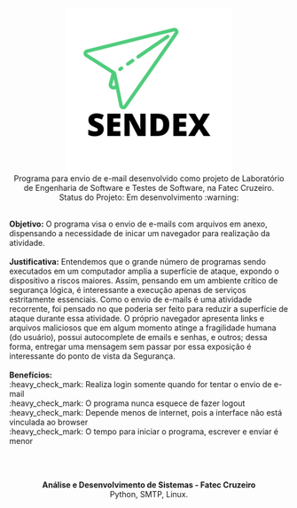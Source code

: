 <p align="center">
<img align="center" src="https://raw.githubusercontent.com/guilhermedonizetti/Sendex/master/images/logoSendex.png">
  <br>
Programa para envio de e-mail desenvolvido como projeto de Laboratório de Engenharia de Software e Testes de Software, na Fatec Cruzeiro.
  <br>
  Status do Projeto: Em desenvolvimento :warning:
 </p>
 <br>
 <b>Objetivo:</b> O programa visa o envio de e-mails com arquivos em anexo, dispensando a necessidade de inicar um navegador para realização da atividade.
 <br><br>
  <b>Justificativa:</b> Entendemos que o grande número de programas sendo executados em um computador amplia a superfície de ataque, expondo o dispositivo a riscos maiores. Assim, pensando em um ambiente crítico de segurança lógica, é interessante a execução apenas de serviços estritamente essenciais. Como o envio de e-mails é uma atividade recorrente, foi pensado no que poderia ser feito para reduzir a superfície de ataque durante essa atividade. O próprio navegador apresenta links e arquivos maliciosos que em algum momento atinge a fragilidade humana (do usuário), possui autocomplete de emails e senhas, e outros; dessa forma, entregar uma mensagem sem passar por essa exposição é interessante do ponto de vista da Segurança.
  <br><br>
 <b>Benefícios:</b><br>
 :heavy_check_mark: Realiza login somente quando for tentar o envio de e-mail<br>
 :heavy_check_mark: O programa nunca esquece de fazer logout<br>
 :heavy_check_mark: Depende menos de internet, pois a interface não está vinculada ao browser<br>
 :heavy_check_mark: O tempo para iniciar o programa, escrever e enviar é menor<br>
 
 <br><br>
 
 <p align="center">
 <b>Análise e Desenvolvimento de Sistemas - Fatec Cruzeiro</b>
  <br>
  Python, SMTP, Linux.
  </p>

